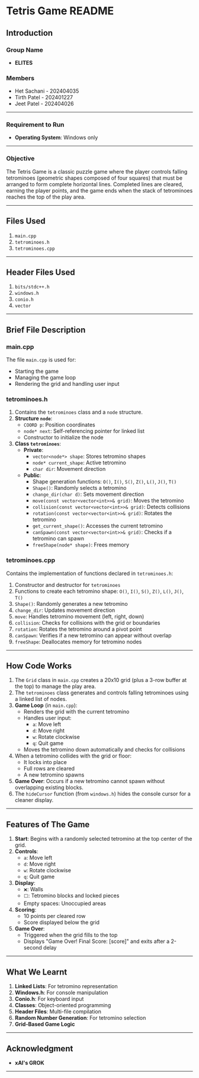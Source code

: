 # Tetris Game README

## Introduction

### Group Name
- **ELITES**

### Members

- Het Sachani - 202404035
- Tirth Patel - 202401227
- Jeet Patel - 202404026

---

### Requirement to Run
- **Operating System**: Windows only

---

### Objective

The Tetris Game is a classic puzzle game where the player controls falling tetrominoes (geometric shapes composed of four squares) that must be arranged to form complete horizontal lines. Completed lines are cleared, earning the player points, and the game ends when the stack of tetrominoes reaches the top of the play area.

---

## Files Used
1. `main.cpp`
2. `tetrominoes.h`
3. `tetrominoes.cpp`

---

## Header Files Used

1. `bits/stdc++.h`
2. `windows.h`
3. `conio.h`
4. `vector`

---

## Brief File Description

### main.cpp

The file `main.cpp` is used for:
- Starting the game
- Managing the game loop
- Rendering the grid and handling user input

### tetrominoes.h

1. Contains the `tetrominoes` class and a `node` structure.
2. **Structure `node`**:
   - `COORD p`: Position coordinates
   - `node* next`: Self-referencing pointer for linked list
   - Constructor to initialize the node
3. **Class `tetrominoes`**:
   - **Private**:
     - `vector<node*> shape`: Stores tetromino shapes
     - `node* current_shape`: Active tetromino
     - `char dir`: Movement direction
   - **Public**:
     - Shape generation functions: `O()`, `I()`, `S()`, `Z()`, `L()`, `J()`, `T()`
     - `Shape()`: Randomly selects a tetromino
     - `change_dir(char d)`: Sets movement direction
     - `move(const vector<vector<int>>& grid)`: Moves the tetromino
     - `collision(const vector<vector<int>>& grid)`: Detects collisions
     - `rotation(const vector<vector<int>>& grid)`: Rotates the tetromino
     - `get_current_shape()`: Accesses the current tetromino
     - `canSpawn(const vector<vector<int>>& grid)`: Checks if a tetromino can spawn
     - `freeShape(node* shape)`: Frees memory

### tetrominoes.cpp

Contains the implementation of functions declared in `tetrominoes.h`:
1. Constructor and destructor for `tetrominoes`
2. Functions to create each tetromino shape: `O()`, `I()`, `S()`, `Z()`, `L()`, `J()`, `T()`
3. `Shape()`: Randomly generates a new tetromino
4. `change_dir`: Updates movement direction
5. `move`: Handles tetromino movement (left, right, down)
6. `collision`: Checks for collisions with the grid or boundaries
7. `rotation`: Rotates the tetromino around a pivot point
8. `canSpawn`: Verifies if a new tetromino can appear without overlap
9. `freeShape`: Deallocates memory for tetromino nodes

---

## How Code Works

1. The `Grid` class in `main.cpp` creates a 20x10 grid (plus a 3-row buffer at the top) to manage the play area.
2. The `tetrominoes` class generates and controls falling tetrominoes using a linked list of nodes.
3. **Game Loop** (in `main.cpp`):
   - Renders the grid with the current tetromino
   - Handles user input:
     - `a`: Move left
     - `d`: Move right
     - `w`: Rotate clockwise
     - `q`: Quit game
   - Moves the tetromino down automatically and checks for collisions
4. When a tetromino collides with the grid or floor:
   - It locks into place
   - Full rows are cleared
   - A new tetromino spawns
5. **Game Over**: Occurs if a new tetromino cannot spawn without overlapping existing blocks.
6. The `hideCursor` function (from `windows.h`) hides the console cursor for a cleaner display.

---

## Features of The Game

1. **Start**: Begins with a randomly selected tetromino at the top center of the grid.
2. **Controls**:
   - `a`: Move left
   - `d`: Move right
   - `w`: Rotate clockwise
   - `q`: Quit game
3. **Display**:
   - `❌`: Walls
   - `⬜`: Tetromino blocks and locked pieces
   - Empty spaces: Unoccupied areas
4. **Scoring**:
   - 10 points per cleared row
   - Score displayed below the grid
5. **Game Over**:
   - Triggered when the grid fills to the top
   - Displays "Game Over! Final Score: [score]" and exits after a 2-second delay

---

## What We Learnt

1. **Linked Lists**: For tetromino representation
2. **Windows.h**: For console manipulation
3. **Conio.h**: For keyboard input
4. **Classes**: Object-oriented programming
5. **Header Files**: Multi-file compilation
6. **Random Number Generation**: For tetromino selection
7. **Grid-Based Game Logic**

---

## Acknowledgment

- **xAI's GROK**
  

---
